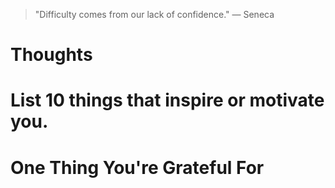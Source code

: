 
> \"Difficulty comes from our lack of confidence.\" — Seneca

# Thoughts

# List 10 things that inspire or motivate you.

# One Thing You're Grateful For

